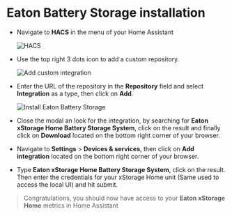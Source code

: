 # Eaton Battery Storage installation

- Navigate to **HACS** in the menu of your Home Assistant

    ![HACS](https://raw.githubusercontent.com/greyfold/home_assistant_eaton_xstorage_home/refs/heads/main/images/hacs-menu-link.png "Click on HACS")

- Use the top right 3 dots icon to add a custom repository.

    ![Add custom integration](https://raw.githubusercontent.com/greyfold/home_assistant_eaton_xstorage_home/refs/heads/main/images/hacs-link-custom-repository.png "Add custom integration")

- Enter the URL of the repository in the **Repository** field and select **Integration** as a type, then click on **Add**.

    ![Install Eaton Battery Storage](https://raw.githubusercontent.com/greyfold/home_assistant_eaton_xstorage_home/refs/heads/main/images/hacs-set-custom-repository.png "Install Eaton Battery Storage")

- Close the modal an look for the integration, by searching for **Eaton xStorage Home Battery Storage System**, click on the result and finally click on **Download** located on the bottom right corner of your browser.

- Navigate to **Settings** > **Devices & services**, then click on **Add integration** located on the bottom right corner of your browser.
- Type **Eaton xStorage Home Battery Storage System**, click on the result. Then enter the credentials for your xStorage Home unit (Same used to access the local UI) and hit submit.

> Congratulations, you should now have access to your **Eaton xStorage Home** metrics in Home Assistant